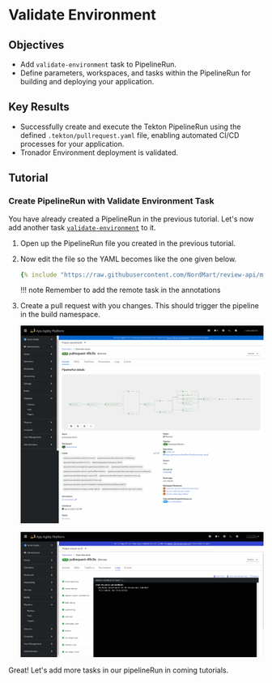 # Validate Environment

## Objectives

- Add `validate-environment` task to PipelineRun.
- Define parameters, workspaces, and tasks within the PipelineRun for building and deploying your application.

## Key Results

- Successfully create and execute the Tekton PipelineRun using the defined `.tekton/pullrequest.yaml` file, enabling automated CI/CD processes for your application.
- Tronador Environment deployment is validated.

## Tutorial

### Create PipelineRun with Validate Environment Task

You have already created a PipelineRun in the previous tutorial. Let's now add another task [`validate-environment`](https://github.com/stakater-tekton-catalog/validate-environment) to it.

1. Open up the PipelineRun file you created in the previous tutorial.
1. Now edit the file so the YAML becomes like the one given below.

    ```yaml
    {% include "https://raw.githubusercontent.com/NordMart/review-api/main/.tekton/validate_environment.yaml" %}
    ```

    !!! note
        Remember to add the remote task in the annotations

1. Create a pull request with you changes. This should trigger the pipeline in the build namespace.

    ![validate-environment](images/validate-environment.png)

    ![validate-environment](images/validate-env-logs.png)

Great! Let's add more tasks in our pipelineRun in coming tutorials.
